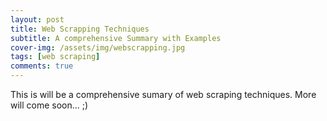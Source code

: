 ```yaml
---
layout: post
title: Web Scrapping Techniques
subtitle: A comprehensive Summary with Examples
cover-img: /assets/img/webscrapping.jpg
tags: [web scraping]
comments: true
---
```



This is will be a comprehensive sumary of web scraping techniques. More will come soon... ;)


